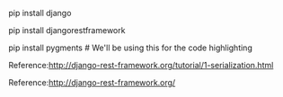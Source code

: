 pip install django

pip install djangorestframework

pip install pygments  # We'll be using this for the code highlighting

Reference:http://django-rest-framework.org/tutorial/1-serialization.html

Reference:http://django-rest-framework.org/